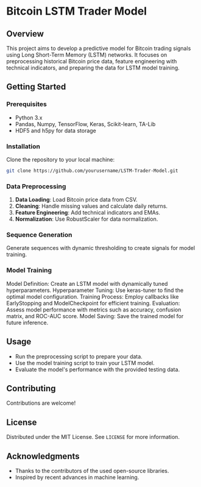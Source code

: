 # Bitcoin LSTM Trader Model

## Overview
This project aims to develop a predictive model for Bitcoin trading signals using Long Short-Term Memory (LSTM) networks. It focuses on preprocessing historical Bitcoin price data, feature engineering with technical indicators, and preparing the data for LSTM model training.

## Getting Started

### Prerequisites
- Python 3.x
- Pandas, Numpy, TensorFlow, Keras, Scikit-learn, TA-Lib
- HDF5 and h5py for data storage

### Installation
Clone the repository to your local machine:
```bash
git clone https://github.com/yourusername/LSTM-Trader-Model.git
```

### Data Preprocessing
1. **Data Loading**: Load Bitcoin price data from CSV.
2. **Cleaning**: Handle missing values and calculate daily returns.
3. **Feature Engineering**: Add technical indicators and EMAs.
4. **Normalization**: Use RobustScaler for data normalization.

### Sequence Generation
Generate sequences with dynamic thresholding to create signals for model training.

### Model Training
Model Definition: Create an LSTM model with dynamically tuned hyperparameters.
Hyperparameter Tuning: Use keras-tuner to find the optimal model configuration.
Training Process: Employ callbacks like EarlyStopping and ModelCheckpoint for efficient training.
Evaluation: Assess model performance with metrics such as accuracy, confusion matrix, and ROC-AUC score.
Model Saving: Save the trained model for future inference.
## Usage
- Run the preprocessing script to prepare your data.
- Use the model training script to train your LSTM model.
- Evaluate the model's performance with the provided testing data.

## Contributing
Contributions are welcome!

## License
Distributed under the MIT License. See `LICENSE` for more information.

## Acknowledgments
- Thanks to the contributors of the used open-source libraries.
- Inspired by recent advances in machine learning.

